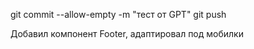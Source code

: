 git commit --allow-empty -m "тест от GPT"
git push
<!-- Тест GPT. Добавил строку для проверки -->
Добавил компонент Footer, адаптировал под мобилки

